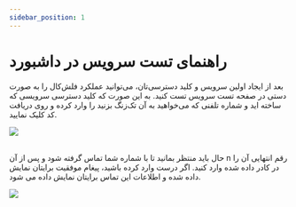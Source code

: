 ```yaml
---
sidebar_position: 1
---
```


# راهنمای تست سرویس در داشبورد

بعد از ایجاد اولین سرویس و کلید دسترسی‌تان، می‌توانید عملکرد فلش‌کال را به صورت دستی در صفحه تست سرویس تست کنید. به این صورت که کلید دسترسی سرویسی که ساخته اید و شماره تلفنی که می‌خواهید به آن تک‌زنگ بزنید را وارد کرده و روی دریافت کد کلیک نمایید.

<div>
  <img src="https://www.dropbox.com/scl/fi/9uqjs7sx0zgiixrv9bw11/Screenshot-2025-01-13-171015.png?rlkey=cwcqchbys22muwj0dchw93prh&st=iz81gg0z&raw=1" />
</div>

<br />

حال باید منتظر بمانید تا با شماره شما تماس گرفته شود و پس از آن n رقم انتهایی آن را در کادر داده شده وارد کنید. اگر درست وارد کرده باشید، پیغام موفقیت برایتان نمایش داده شده و اطلاعات این تماس برایتان نمایش داده می شود.

<div>
  <img src="https://www.dropbox.com/scl/fi/4o6oileyxw2k8k4sz56r3/Screenshot-2025-01-13-171652.png?rlkey=utxm8cnpdezkk3b0xqk85w4dj&st=tiygtzmv&raw=1" />
</div>

